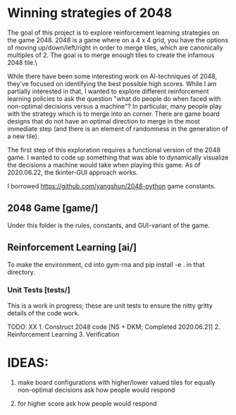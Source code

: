 # Winning strategies of 2048

The goal of this project is to explore reinforcement learning strategies on the game 2048. 2048 is a game where on a 4 x 4 grid, you have the options of moving up/down/left/right in order to merge tiles, which are canonically multiples of 2. The goal is to merge enough tiles to create the infamous 2048 tile.\\

While there have been some interesting work on AI-techniques of 2048, they've focused on identifying the best possible high scores. While I am partially interested in that, I wanted to explore different reinforcement learning policies to ask the question "what do people do when faced with non-optimal decisions versus a machine"? In particular, many people play with the strategy which is to merge into an corner. There are game board designs that do not have an optimal direction to merge in the most immediate step (and there is an element of randomness in the generation of a new tile).

The first step of this exploration requires a functional version of the 2048 game. I wanted to code up something that was able to dynamically visualize the decisions a machine would take when playing this game. As of 2020.06.22, the tkinter-GUI approach works.

I borrowed https://github.com/yangshun/2048-python game constants.
## 2048 Game [game/]

Under this folder is the rules, constants, and GUI-variant of the game.

## Reinforcement Learning [ai/]
To make the environment, cd into gym-rna and pip install -e . in that directory.

### Unit Tests [tests/]
This is a work in progress; these are unit tests to ensure the nitty gritty details of the code work.   


TODO:
XX 1. Construct 2048 code [NS + DKM; Completed 2020.06.21]
2. Reinforcement Learning 
3. Verification


# IDEAS:
1. make board configurations with higher/lower valued tiles
for equally non-optimal decisions ask how people would respond

2. for higher score ask how people would respond